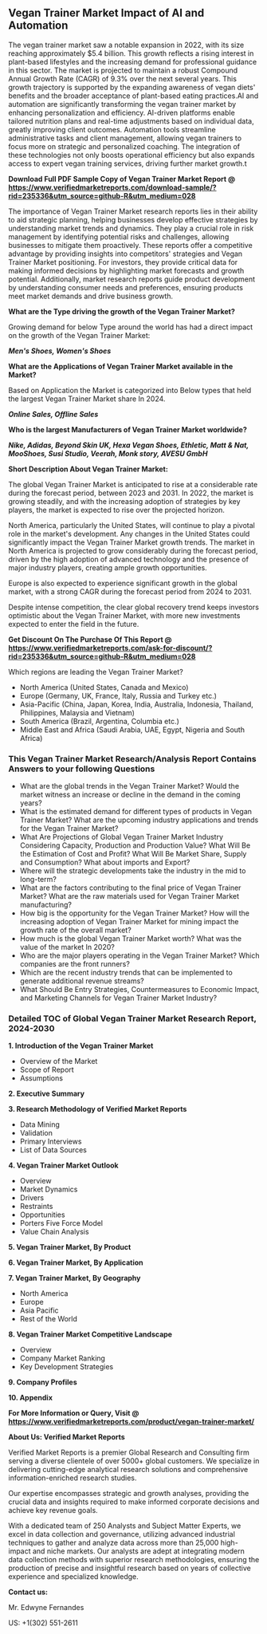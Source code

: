 <h2>Vegan Trainer Market Impact of AI and Automation</h2>The vegan trainer market saw a notable expansion in 2022, with its size reaching approximately $5.4 billion. This growth reflects a rising interest in plant-based lifestyles and the increasing demand for professional guidance in this sector. The market is projected to maintain a robust Compound Annual Growth Rate (CAGR) of 9.3% over the next several years. This growth trajectory is supported by the expanding awareness of vegan diets' benefits and the broader acceptance of plant-based eating practices.AI and automation are significantly transforming the vegan trainer market by enhancing personalization and efficiency. AI-driven platforms enable tailored nutrition plans and real-time adjustments based on individual data, greatly improving client outcomes. Automation tools streamline administrative tasks and client management, allowing vegan trainers to focus more on strategic and personalized coaching. The integration of these technologies not only boosts operational efficiency but also expands access to expert vegan training services, driving further market growth.t</p><p id="" class=""><strong>Download Full PDF Sample Copy of Vegan Trainer Market Report @ <a href="https://www.verifiedmarketreports.com/download-sample/?rid=235336&utm_source=github-R&utm_medium=028" target="_blank">https://www.verifiedmarketreports.com/download-sample/?rid=235336&utm_source=github-R&utm_medium=028</a></strong></p><p>The importance of&nbsp;Vegan Trainer Market research reports lies in their ability to aid strategic planning, helping businesses develop effective strategies by understanding market trends and dynamics. They play a crucial role in risk management by identifying potential risks and challenges, allowing businesses to mitigate them proactively. These reports offer a competitive advantage by providing insights into competitors' strategies and Vegan Trainer Market positioning. For investors, they provide critical data for making informed decisions by highlighting market forecasts and growth potential. Additionally, market research reports guide product development by understanding consumer needs and preferences, ensuring products meet market demands and drive business growth.</p><p><strong>What are the&nbsp;Type driving the growth of the Vegan Trainer Market?</strong></p><p id="" class="">Growing demand for below Type around the world has had a direct impact on the growth of the Vegan Trainer Market:</p><em><strong>Men's Shoes, Women's Shoes</strong></em></p><strong>What are the&nbsp;Applications&nbsp;of Vegan Trainer Market available in the Market?</strong></p><p id="" class="">Based on Application the Market is categorized into Below types that held the largest Vegan Trainer Market share In 2024.</p><em><strong>Online Sales, Offline Sales</strong></em></p><strong>Who is the largest Manufacturers of Vegan Trainer Market worldwide?</strong></p><p><em><strong>Nike, Adidas, Beyond Skin UK, Hexa Vegan Shoes, Ethletic, Matt & Nat, MooShoes, Susi Studio, Veerah, Monk story, AVESU GmbH</strong></em></p><p id="" class=""><strong>Short Description About Vegan Trainer Market:</strong></p><p>The global Vegan Trainer Market is anticipated to rise at a considerable rate during the forecast period, between 2023 and 2031. In 2022, the market is growing steadily, and with the increasing adoption of strategies by key players, the market is expected to rise over the projected horizon.</p><p>North America, particularly the United States, will continue to play a pivotal role in the market's development. Any changes in the United States could significantly impact the Vegan Trainer Market growth trends. The market in North America is projected to grow considerably during the forecast period, driven by the high adoption of advanced technology and the presence of major industry players, creating ample growth opportunities.</p><p>Europe is also expected to experience significant growth in the global market, with a strong CAGR during the forecast period from 2024 to 2031.</p><p>Despite intense competition, the clear global recovery trend keeps investors optimistic about the Vegan Trainer Market, with more new investments expected to enter the field in the future.</p><p id="" class=""><strong>Get Discount On The Purchase Of This Report @ <a href="https://www.verifiedmarketreports.com/ask-for-discount/?rid=235336&utm_source=github-R&utm_medium=028" target="_blank">https://www.verifiedmarketreports.com/ask-for-discount/?rid=235336&utm_source=github-R&utm_medium=028</a></strong></p>Which regions are leading the Vegan Trainer Market?</p><ul><li>North America (United States, Canada and Mexico)</li><li>Europe (Germany, UK, France, Italy, Russia and Turkey etc.)</li><li>Asia-Pacific (China, Japan, Korea, India, Australia, Indonesia, Thailand, Philippines, Malaysia and Vietnam)</li><li>South America (Brazil, Argentina, Columbia etc.)</li><li>Middle East and Africa (Saudi Arabia, UAE, Egypt, Nigeria and South Africa)</li></ul><h3 id="" class="">This Vegan Trainer Market Research/Analysis Report Contains Answers to your following Questions</h3><ul><li>What are the global trends in the Vegan Trainer Market? Would the market witness an increase or decline in the demand in the coming years?</li><li>What is the estimated demand for different types of products in Vegan Trainer Market? What are the upcoming industry applications and trends for the Vegan Trainer Market?</li><li>What Are Projections of Global Vegan Trainer Market Industry Considering Capacity, Production and Production Value? What Will Be the Estimation of Cost and Profit? What Will Be Market Share, Supply and Consumption? What about imports and Export?</li><li>Where will the strategic developments take the industry in the mid to long-term?</li><li>What are the factors contributing to the final price of Vegan Trainer Market? What are the raw materials used for Vegan Trainer Market manufacturing?</li><li>How big is the opportunity for the Vegan Trainer Market? How will the increasing adoption of Vegan Trainer Market for mining impact the growth rate of the overall market?</li><li>How much is the global Vegan Trainer Market worth? What was the value of the market In 2020?</li><li>Who are the major players operating in the Vegan Trainer Market? Which companies are the front runners?</li><li>Which are the recent industry trends that can be implemented to generate additional revenue streams?</li><li>What Should Be Entry Strategies, Countermeasures to Economic Impact, and Marketing Channels for Vegan Trainer Market Industry?</li></ul><h3 id="" class="">Detailed TOC of Global Vegan Trainer Market Research Report, 2024-2030</h3><p id="" class=""><strong>1. Introduction of the Vegan Trainer Market</strong></p><ul><li>Overview of the Market</li><li>Scope of Report</li><li>Assumptions</li></ul><p id="" class=""><strong>2. Executive Summary</strong></p><p id="" class=""><strong>3. Research Methodology of Verified Market Reports</strong></p><ul><li>Data Mining</li><li>Validation</li><li>Primary Interviews</li><li>List of Data Sources</li></ul><p id="" class=""><strong>4. Vegan Trainer Market Outlook</strong></p><ul><li>Overview</li><li>Market Dynamics</li><li>Drivers</li><li>Restraints</li><li>Opportunities</li><li>Porters Five Force Model</li><li>Value Chain Analysis</li></ul><p id="" class=""><strong>5. Vegan Trainer Market, By Product</strong></p><p id="" class=""><strong>6. Vegan Trainer Market, By Application</strong></p><p id="" class=""><strong>7. Vegan Trainer Market, By Geography</strong></p><ul><li>North America</li><li>Europe</li><li>Asia Pacific</li><li>Rest of the World</li></ul><p id="" class=""><strong>8. Vegan Trainer Market Competitive Landscape</strong></p><ul><li>Overview</li><li>Company Market Ranking</li><li>Key Development Strategies</li></ul><p id="" class=""><strong>9. Company Profiles</strong></p><p id="" class=""><strong>10. Appendix</strong></p><p id="" class=""><strong>For More Information or Query, Visit @ <a href="https://www.verifiedmarketreports.com/product/vegan-trainer-market/" target="_blank">https://www.verifiedmarketreports.com/product/vegan-trainer-market/</a></strong></p><p id="" class=""><strong>About Us: Verified Market Reports</strong></p><p id="" class="">Verified Market Reports is a premier Global Research and Consulting firm serving a diverse clientele of over 5000+ global customers. We specialize in delivering cutting-edge analytical research solutions and comprehensive information-enriched research studies.</p><p id="" class="">Our expertise encompasses strategic and growth analyses, providing the crucial data and insights required to make informed corporate decisions and achieve key revenue goals.</p><p id="" class="">With a dedicated team of 250 Analysts and Subject Matter Experts, we excel in data collection and governance, utilizing advanced industrial techniques to gather and analyze data across more than 25,000 high-impact and niche markets. Our analysts are adept at integrating modern data collection methods with superior research methodologies, ensuring the production of precise and insightful research based on years of collective experience and specialized knowledge.</p><p id="" class=""><strong>Contact us:</strong></p><p id="" class="">Mr. Edwyne Fernandes</p><p id="" class="">US: +1(302) 551-2611</p>